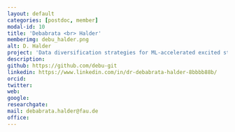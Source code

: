 ```yaml
---
layout: default
categories: [postdoc, member]
modal-id: 10
title: 'Debabrata <br> Halder'
memberimg: debu_halder.png
alt: D. Halder
project: 'Data diversification strategies for ML-accelerated excited state dynamics simulations'
description:
github: https://github.com/debu-git
linkedin: https://www.linkedin.com/in/dr-debabrata-halder-8bbbb88b/
orcid:
twitter:
web:
google:
researchgate:
mail: debabrata.halder@fau.de
office:
---
```

